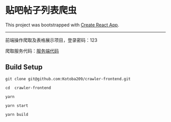 # 贴吧帖子列表爬虫

This project was bootstrapped with [Create React App](https://github.com/facebook/create-react-app).

---

前端操作爬取及表格展示项目，登录密码：123

爬取服务代码：[服务端代码](https://github.com/Kotoba209/crawler-backend)

## Build Setup 

```
git clone git@github.com:Kotoba209/crawler-frontend.git
```

```
cd  crawler-frontend
```

```
yarn
```

```
yarn start
```

```
yarn build
```

